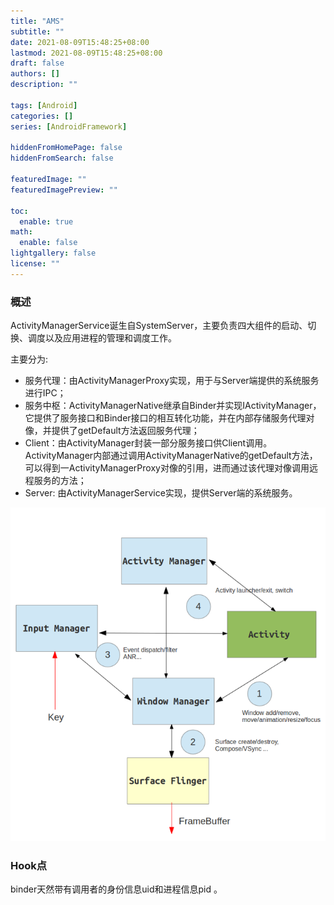 ```yaml
---
title: "AMS"
subtitle: ""
date: 2021-08-09T15:48:25+08:00
lastmod: 2021-08-09T15:48:25+08:00
draft: false
authors: []
description: ""

tags: [Android]
categories: []
series: [AndroidFramework]

hiddenFromHomePage: false
hiddenFromSearch: false

featuredImage: ""
featuredImagePreview: ""

toc:
  enable: true
math:
  enable: false
lightgallery: false
license: ""
---
```


<!--more-->

### 概述

ActivityManagerService诞生自SystemServer，主要负责四大组件的启动、切换、调度以及应用进程的管理和调度工作。

主要分为:

* 服务代理：由ActivityManagerProxy实现，用于与Server端提供的系统服务进行IPC；
* 服务中枢：ActivityManagerNative继承自Binder并实现IActivityManager，它提供了服务接口和Binder接口的相互转化功能，并在内部存储服务代理对像，并提供了getDefault方法返回服务代理；
* Client：由ActivityManager封装一部分服务接口供Client调用。ActivityManager内部通过调用ActivityManagerNative的getDefault方法，可以得到一ActivityManagerProxy对像的引用，进而通过该代理对像调用远程服务的方法；
* Server: 由ActivityManagerService实现，提供Server端的系统服务。

![AMS与GUI的关系](AMS与GUI的关系.png)

### Hook点

binder天然带有调用者的身份信息uid和进程信息pid 。

